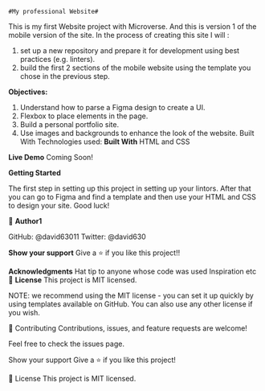     #My professional Website#

This is my first Website project with Microverse. And this is version 1 of the mobile version of the site. In the process of creating this site I will :

1. set up a new repository and prepare it for development using best practices (e.g. linters).
2. build the first 2 sections of the mobile website using the template you chose in the previous step.

**Objectives:**

1. Understand how to parse a Figma design to create a UI.
2. Flexbox to place elements in the page.
3. Build a personal portfolio site.
4. Use images and backgrounds to enhance the look of the website.
   Built With
   Technologies used:
   **Built With**
   HTML and CSS

**Live Demo**
Coming Soon!

**Getting Started**

The first step in setting up this project in setting up your lintors. After that you can go to Figma and find a template and then use your HTML and CSS
to design your site. Good luck!

👤 **Author1**

GitHub: @david63011
Twitter: @david630

**Show your support**
Give a ⭐️ if you like this project!!

**Acknowledgments**
Hat tip to anyone whose code was used
Inspiration
etc
📝 **License**
This project is MIT licensed.

NOTE: we recommend using the MIT license - you can set it up quickly by using templates available on GitHub. You can also use any other license if you wish.

🤝 Contributing
Contributions, issues, and feature requests are welcome!

Feel free to check the issues page.

Show your support
Give a ⭐️ if you like this project!

📝 License
This project is MIT licensed.
